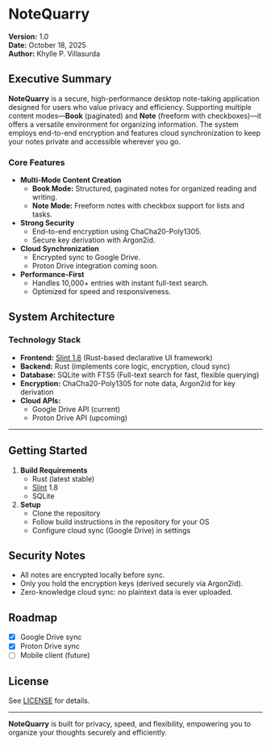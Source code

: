 # NoteQuarry

**Version:** 1.0  
**Date:** October 18, 2025  
**Author:** Khylle P. Villasurda

## Executive Summary

**NoteQuarry** is a secure, high-performance desktop note-taking application designed for users who value privacy and efficiency. Supporting multiple content modes—**Book** (paginated) and **Note** (freeform with checkboxes)—it offers a versatile environment for organizing information. The system employs end-to-end encryption and features cloud synchronization to keep your notes private and accessible wherever you go.

### Core Features

- **Multi-Mode Content Creation**
  - **Book Mode:** Structured, paginated notes for organized reading and writing.
  - **Note Mode:** Freeform notes with checkbox support for lists and tasks.
- **Strong Security**
  - End-to-end encryption using ChaCha20-Poly1305.
  - Secure key derivation with Argon2id.
- **Cloud Synchronization**
  - Encrypted sync to Google Drive.
  - Proton Drive integration coming soon.
- **Performance-First**
  - Handles 10,000+ entries with instant full-text search.
  - Optimized for speed and responsiveness.

## System Architecture

### Technology Stack

- **Frontend:** [Slint 1.8](https://slint.dev/) (Rust-based declarative UI framework)
- **Backend:** Rust (implements core logic, encryption, cloud sync)
- **Database:** SQLite with FTS5 (Full-text search for fast, flexible querying)
- **Encryption:** ChaCha20-Poly1305 for note data, Argon2id for key derivation
- **Cloud APIs:** 
  - Google Drive API (current)
  - Proton Drive API (upcoming)

---

## Getting Started

1. **Build Requirements**
   - Rust (latest stable)
   - [Slint](https://slint.dev/) 1.8
   - SQLite
2. **Setup**
   - Clone the repository
   - Follow build instructions in the repository for your OS
   - Configure cloud sync (Google Drive) in settings

## Security Notes

- All notes are encrypted locally before sync.
- Only you hold the encryption keys (derived securely via Argon2id).
- Zero-knowledge cloud sync: no plaintext data is ever uploaded.

## Roadmap

- [x] Google Drive sync
- [x] Proton Drive sync
- [ ] Mobile client (future)

## License

See [LICENSE](LICENSE) for details.

---

**NoteQuarry** is built for privacy, speed, and flexibility, empowering you to organize your thoughts securely and efficiently.
